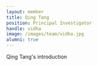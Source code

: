 ```yaml
---
layout: member
title: Qing Tang
position: Principal Investigator
handle: vidha
image: /images/team/vidha.jpg
alumni: true
---
```


Qing Tang's introduction

